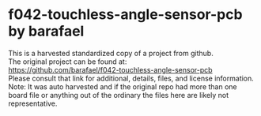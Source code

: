 
# f042-touchless-angle-sensor-pcb by barafael  
This is a harvested standardized copy of a project from github.  
The original project can be found at:  
https://github.com/barafael/f042-touchless-angle-sensor-pcb  
Please consult that link for additional, details, files, and license information.  
Note: It was auto harvested and if the original repo had more than one board file or anything out of the ordinary the files here are likely not representative.  
    